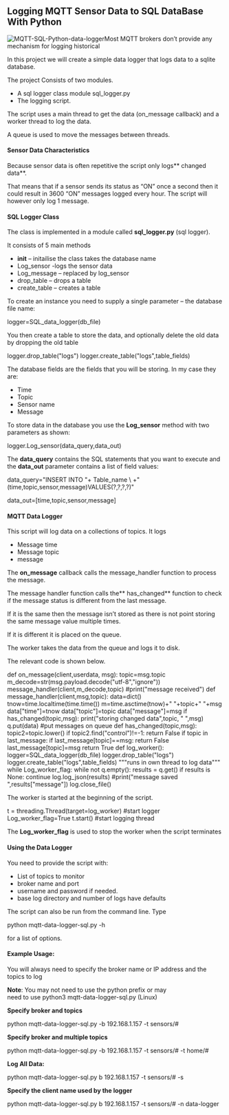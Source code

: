 ## Logging MQTT Sensor Data to SQL DataBase With Python

![MQTT-SQL-Python-data-logger](http://www.steves-internet-guide.com/wp-content/uploads/MQTT-SQL-Python-data-logger.jpg)Most MQTT brokers don’t provide any mechanism for logging historical

In this project we will create a simple data logger that logs data to a sqlite database.

The project Consists of two modules.

- A sql logger class module sql_logger.py
- The logging script.

The script uses a main thread to get the data (on_message callback) and a worker thread to log the data.

A queue is used to move the messages between threads.

#### Sensor Data Characteristics

Because sensor data is often repetitive the script only logs** changed data**.

That means that if a sensor sends its status as “ON” once a second then it could result in 3600 “ON” messages logged every hour. The script will however only log 1 message.

#### SQL Logger Class

The class is implemented in a module called **sql_logger.py** (sql logger).

It consists of 5 main methods

- __init__ – initailise the class takes the database name
- Log_sensor -logs the sensor data
- Log_message – replaced by log_sensor
- drop_table – drops a table
- create_table – creates a table

To create an instance you need to supply a single parameter – the database file name:

logger=SQL_data_logger(db_file)

You then create a table to store the data, and optionally delete the old data by dropping the old table

logger.drop_table("logs")
logger.create_table("logs",table_fields) 

The database fields are the fields that you will be storing. In my case they are:

- Time
- Topic
- Sensor name
- Message

To store data in the database you use the **Log_sensor** method with two parameters as shown:

logger.Log_sensor(data_query,data_out)

The **data_query** contains the SQL statements that you want to execute and the **data_out** parameter contains a list of field values:

 data_query="INSERT INTO "+ Table_name \ +"(time,topic,sensor,message)VALUES(?,?,?,?)" 

data_out=[time,topic,sensor,message]

#### MQTT Data Logger

This script will log data on a collections of topics. It logs

- Message time
- Message topic
- message

The **on_message** callback calls the message_handler function to process the message.

The message handler function calls the** has_changed** function to check if the message status is different from the last message.

If it is the same then the message isn’t stored as there is not point storing the same message value multiple times.

If it is different it is placed on the queue.

The worker takes the data from the queue and logs it to disk.

The relevant code is shown below.

def on_message(client,userdata, msg):
topic=msg.topic
m_decode=str(msg.payload.decode("utf-8","ignore"))
message_handler(client,m_decode,topic)
#print("message received")
def message_handler(client,msg,topic):
data=dict()
tnow=time.localtime(time.time())
m=time.asctime(tnow)+" "+topic+" "+msg
data["time"]=tnow
data["topic"]=topic
data["message"]=msg
if has_changed(topic,msg):
print("storing changed data",topic, "   ",msg)
q.put(data) #put messages on queue
def has_changed(topic,msg):
topic2=topic.lower()
if topic2.find("control")!=-1:
return False
if topic in last_message:
if last_message[topic]==msg:
return False
last_message[topic]=msg
return True
def log_worker():
logger=SQL_data_logger(db_file)
logger.drop_table("logs")
logger.create_table("logs",table_fields)
"""runs in own thread to log data"""
while Log_worker_flag:
while not q.empty():
results = q.get()
if results is None:
continue
log.log_json(results)
#print("message saved ",results["message"])
log.close_file()

The worker is started at the beginning of the script.

t = threading.Thread(target=log_worker) #start logger
Log_worker_flag=True
t.start() #start logging thread

The **Log_worker_flag** is used to stop the worker when the script terminates

#### Using the Data Logger

You need to provide the script with:

- List of topics to monitor
- broker name and port
- username and password if needed.
- base log directory and number of logs have defaults

The script can also be run from the command line. Type

python mqtt-data-logger-sql.py -h

for a list of options.

#### Example Usage:

You will always need to specify the broker name or IP address and the topics to log

**Note**: You may not need to use the python prefix or may  
need to use python3 mqtt-data-logger-sql.py (Linux)

**Specify broker and topics**

python mqtt-data-logger-sql.py -b 192.168.1.157 -t sensors/#

**Specify broker and multiple topics**

python mqtt-data-logger-sql.py -b 192.168.1.157 -t sensors/# -t home/#

**Log All Data:**

python mqtt-data-logger-sql.py b 192.168.1.157 -t sensors/# -s

**Specify the client name used by the logger**

python mqtt-data-logger-sql.py b 192.168.1.157 -t sensors/# -n data-logger